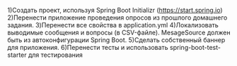 1)Создать проект, используя Spring Boot Initializr (https://start.spring.io)
2)Перенести приложение проведения опросов из прошлого домашнего задания.
3)Перенести все свойства в application.yml
4)Локализовать выводимые сообщения и вопросы (в CSV-файле). MesageSource должен быть из автоконфигурации Spring Boot.
5)Сделать собственный баннер для приложения.
6)Перенести тесты и использовать spring-boot-test-starter для тестирования